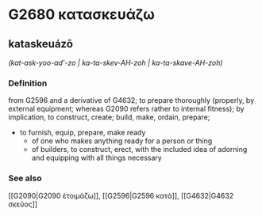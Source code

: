 # G2680 κατασκευάζω

## kataskeuázō

_(kat-ask-yoo-ad'-zo | ka-ta-skev-AH-zoh | ka-ta-skave-AH-zoh)_

### Definition

from G2596 and a derivative of G4632; to prepare thoroughly (properly, by external equipment; whereas G2090 refers rather to internal fitness); by implication, to construct, create; build, make, ordain, prepare; 

- to furnish, equip, prepare, make ready
  - of one who makes anything ready for a person or thing
  - of builders, to construct, erect, with the included idea of adorning and equipping with all things necessary

### See also

[[G2090|G2090 ἑτοιμάζω]], [[G2596|G2596 κατά]], [[G4632|G4632 σκεῦος]]
